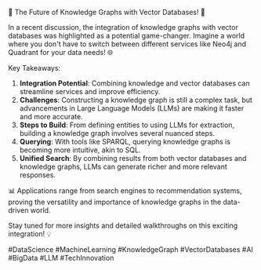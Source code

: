 
🚀 The Future of Knowledge Graphs with Vector Databases! 🚀

In a recent discussion, the integration of knowledge graphs with vector databases was highlighted as a potential game-changer. Imagine a world where you don't have to switch between different services like Neo4j and Quadrant for your data needs! 🌐

Key Takeaways:
1. **Integration Potential**: Combining knowledge and vector databases can streamline services and improve efficiency.
2. **Challenges**: Constructing a knowledge graph is still a complex task, but advancements in Large Language Models (LLMs) are making it faster and more accurate.
3. **Steps to Build**: From defining entities to using LLMs for extraction, building a knowledge graph involves several nuanced steps.
4. **Querying**: With tools like SPARQL, querying knowledge graphs is becoming more intuitive, akin to SQL.
5. **Unified Search**: By combining results from both vector databases and knowledge graphs, LLMs can generate richer and more relevant responses.

📊 Applications range from search engines to recommendation systems, proving the versatility and importance of knowledge graphs in the data-driven world.

Stay tuned for more insights and detailed walkthroughs on this exciting integration! 💡

#DataScience #MachineLearning #KnowledgeGraph #VectorDatabases #AI #BigData #LLM #TechInnovation